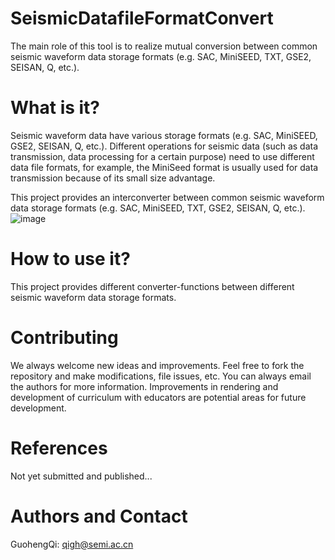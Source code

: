 # SeismicDatafileFormatConvert
The main role of this tool is to realize mutual conversion between common seismic waveform data storage formats (e.g. SAC, MiniSEED, TXT, GSE2, SEISAN, Q, etc.).

# What is it?
Seismic waveform data have various storage formats (e.g. SAC, MiniSEED, GSE2, SEISAN, Q, etc.). Different operations for seismic data (such as data transmission, data processing for a certain purpose) need to use different data file formats, for example, the MiniSeed format is usually used for data transmission because of its small size advantage.

This project provides an interconverter between common seismic waveform data storage formats (e.g. SAC, MiniSEED, TXT, GSE2, SEISAN, Q, etc.). 
![image](https://github.com/ChyiEver/SeismicDatafileFormatConvert/assets/80503657/c7476eba-ca31-45aa-bb40-3430f4187805)

# How to use it?
This project provides different converter-functions between different seismic waveform data storage formats.

# Contributing
We always welcome new ideas and improvements. Feel free to fork the repository and make modifications, file issues, etc. You can always email the authors for more information. Improvements in rendering and development of curriculum with educators are potential areas for future development.

# References
Not yet submitted and published...

# Authors and Contact

GuohengQi: qigh@semi.ac.cn

